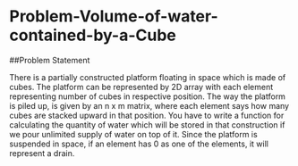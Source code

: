 # Problem-Volume-of-water-contained-by-a-Cube

##Problem Statement

There is a partially constructed platform floating in space which is made of cubes. The
platform can be represented by 2D array with each element representing number of
cubes in respective position.
The way the platform is piled up, is given by an n x m matrix, where each element says
how many cubes are stacked upward in that position. You have to write a function for
calculating the quantity of water which will be stored in that construction if we pour
unlimited supply of water on top of it. Since the platform is suspended in space, if an
element has 0 as one of the elements, it will represent a drain.
